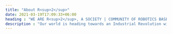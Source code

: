 ```yaml
---
title: "About R<sup>2</sup>"
date: 2021-03-19T17:09:33+06:00
heading : "WE ARE R<sup>2</sup>, A SOCIETY | COMMUNITY OF ROBOTICS BASED IN DELHI"
description : "Our world is heading towards an Industrial Revolution with the introduction of Robotics & AI. Intelligent & Advanced robots are now being used everywhere to either assist humans or execute tasks that otherwise wouldn't have been possible by humans. Open source technologies like Gazebo Robotics Simulator & ROS (Robot Operating System) have made intelligent industrial/household robotics accessible to students & researchers. As engineering students, these technologies intrigue us to become a part of this industrial revolution on the brink of innovation."
---
```

